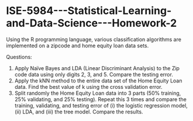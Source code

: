 # ISE-5984---Statistical-Learning-and-Data-Science---Homework-2
Using the R programming language, various classification algorithms are implemented on a zipcode and home equity loan data sets.


Questions:

1. Apply Naïve Bayes and LDA (Linear Discriminant Analysis) to the Zip code data using only digits 2, 3, and 5. Compare the testing error.
2. Apply the kNN method to the entire data set of the Home Equity Loan data. Find the best value of k using the cross validation error.
3. Split randomly the Home Equity Loan data into 3 parts (50% training, 25% validating, and 25% testing). Repeat this 3 times and compare the training, validating, and testing error of (i) the logistic regression model, (ii) LDA, and (iii) the tree model. Compare the results.
